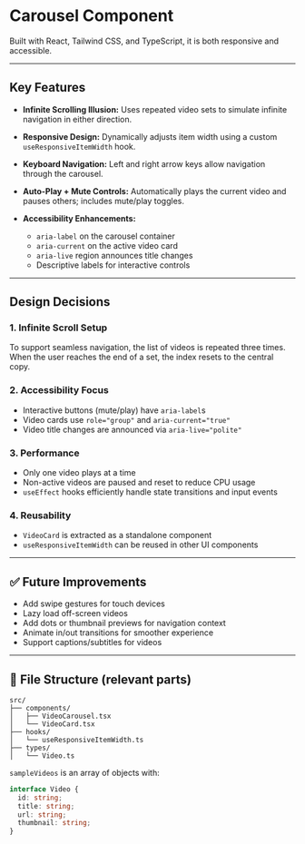 # Carousel Component

Built with React, Tailwind CSS, and TypeScript, it is both responsive and accessible.

---

## Key Features

* **Infinite Scrolling Illusion:** Uses repeated video sets to simulate infinite navigation in either direction.
* **Responsive Design:** Dynamically adjusts item width using a custom `useResponsiveItemWidth` hook.
* **Keyboard Navigation:** Left and right arrow keys allow navigation through the carousel.
* **Auto-Play + Mute Controls:** Automatically plays the current video and pauses others; includes mute/play toggles.
* **Accessibility Enhancements:**

  * `aria-label` on the carousel container
  * `aria-current` on the active video card
  * `aria-live` region announces title changes
  * Descriptive labels for interactive controls

---

## Design Decisions

### 1. Infinite Scroll Setup

To support seamless navigation, the list of videos is repeated three times. When the user reaches the end of a set, the index resets to the central copy.

### 2. Accessibility Focus

* Interactive buttons (mute/play) have `aria-label`s
* Video cards use `role="group"` and `aria-current="true"`
* Video title changes are announced via `aria-live="polite"`

### 3. Performance

* Only one video plays at a time
* Non-active videos are paused and reset to reduce CPU usage
* `useEffect` hooks efficiently handle state transitions and input events

### 4. Reusability

* `VideoCard` is extracted as a standalone component
* `useResponsiveItemWidth` can be reused in other UI components

---

## ✅ Future Improvements

* Add swipe gestures for touch devices
* Lazy load off-screen videos
* Add dots or thumbnail previews for navigation context
* Animate in/out transitions for smoother experience
* Support captions/subtitles for videos

---

## 📂 File Structure (relevant parts)

```
src/
├── components/
│   ├── VideoCarousel.tsx
│   └── VideoCard.tsx
├── hooks/
│   └── useResponsiveItemWidth.ts
├── types/
│   └── Video.ts
```



 `sampleVideos` is an array of objects with:

```ts
interface Video {
  id: string;
  title: string;
  url: string;
  thumbnail: string;
}
```
